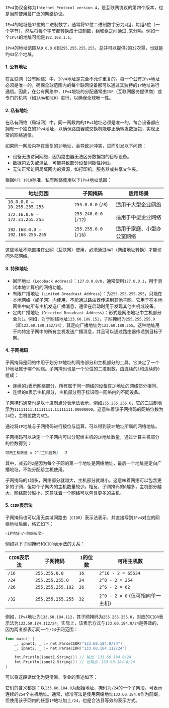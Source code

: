 `IPv4`协议全称为`Internet Protocol version 4`，是互联网协议的第四个版本，也是当前使用最广泛的网络协议。

`IPv4`的地址是`32`位的二进制数字，通常将`32`位二进制数字分为`4`组，每组`8`位（一个字节），然后将每个字节都转换成十进制数，组和组之间通过`.`来分隔。例如一个`IPv4`的地址可能是`192.168.1.1`。

`IPv4`的地址范围从`0.0.0.0`到`255.255.255.255`，总共可以提供`2`的`32`次幂，也就是约`43`亿个地址。

#### 1. 公有地址

在互联网（公有网络）中，`IPv4`地址是完全不允许重复的。每一个公有`IPv4`地址必须是唯一的，确保全球范围内的每个联网设备都可以通过其独特的`IP`地址进行通信。因此，在公有网络中，`IPv4`地址的分配通常由`ISP`（互联网服务提供商）或专门的机构（如`IANA`和`RIR`）进行，以确保全球唯一性。

#### 2. 私有地址

在私有网络（局域网）中，同一网段内的`IPv4`地址必须是唯一的。每台设备都应拥有一个独立的`IPv4`地址，以确保路由器或交换机能够正确转发数据包，实现正常的网络通信。

如果同一网段内存在重复的`IP`地址，会导致`IP`冲突，进而引发以下问题：

- 设备无法访问网络，因为路由器无法区分数据包的目标设备。
- 数据包丢失或混乱，可能导致部分设备间歇性掉线。
- 无法正常访问局域网内的资源，如打印机、服务器或共享文件夹。

根据`RFC 1918`标准，私有网络使用以下`IPv4`地址范围：

| **地址范围**                    | **子网掩码**          | **适用场景**               |
| ------------------------------- | --------------------- | -------------------------- |
| `10.0.0.0 – 10.255.255.255`     | `255.0.0.0` (`/8`)    | 适用于大型企业网络         |
| `172.16.0.0 – 172.31.255.255`   | `255.240.0.0` (`/12`) | 适用于中型企业网络         |
| `192.168.0.0 – 192.168.255.255` | `255.255.0.0` (`/16`) | 适用于家庭、小型办公室网络 |

这些地址不能直接在公网（互联网）使用，必须通过`NAT`（网络地址转换）才能访问外部网络。

#### 3. 特殊地址

- 回环地址（`Loopback Address`）：`127.0.0.0/8`，通常使用`127.0.0.1`，用于测试本地计算机的网络功能。
- 有限广播地址（`Limited Broadcast Address`）：为`255.255.255.255`，只能在本地网络（或子网）内使用，不能通过路由器传递到其他子网。它用于在本地网络中向所有主机发送广播消息，通常在启动时用于发现其他主机或设备。
- 定向广播地址（`Directed Broadcast Address`）：形式是网络地址中主机部分全为`1`。例如，对于网络地址`123.60.188.152`，子网掩码为`255.255.255.0`（即`123.60.188.152/24`），其定向广播地址为`123.60.188.255`。这种地址用于向特定子网中的所有主机发送广播消息，并且可以通过路由器传递到目标子网。

#### 4. 子网掩码

子网掩码是网络中用于划分`IP`地址的网络部分和主机部分的工具。它决定了一个`IP`地址属于哪个网络。子网掩码也是一个`32`位的二进制数，由连续的`1`和连续的`0`组成：

- 连续的`1`表示网络部分，所有属于同一网络的设备在`IP`地址的网络部分相同。
- 连续的`0`表示主机部分，主机部分用于标识同一网络内的不同设备。

子网掩码通常也是以十进制点分表示法表示，例如`255.255.255.0`，它的二进制表示为`11111111.11111111.11111111.00000000`。这意味着该子网掩码的网络位数为`24`位，主机位数为`8`位。

通过将`IP`地址与子网掩码进行按位与运算，可以得到该`IP`地址所属的网络地址。

子网掩码可以决定一个子网内可以分配给主机的`IP`地址数量，通过计算主机部分的位数得到：

```scss
可用主机数量 = 2^(主机位数) - 2
```

其中，减去的`2`是因为每个子网的第一个地址是网络地址，最后一个地址是定向广播地址，不能分配给主机使用。

子网掩码的`1`越多，网络部分就越大，主机部分就越小。这意味着网络可以包含更多的子网，但每个子网内的主机数量较少。相反，子网掩码的`0`越多，主机部分越大，网络部分越小，这意味着一个网络可以包含更多的主机。

#### 5. `CIDR`表示法

子网掩码也可以用无类域间路由（`CIDR`）表示法表示，并直接写到`IPv4`对应的网络地址后面，格式如下：

```sh
<IP地址>/<前缀长度>
```

例如以下子网掩码和`CIDR`表示法的关系：

| `CIDR`表示法 | 子网掩码          | `1`的位数 | 可用主机数                       |
| ------------ | ----------------- | --------- | -------------------------------- |
| `/16`        | `255.255.0.0`     | `16`      | `2^16 - 2 = 65534`               |
| `/24`        | `255.255.255.0`   | `24`      | `2^8 - 2 = 254`                  |
| `/26`        | `255.255.255.192` | `26`      | `2^6 - 2 = 62`                   |
| `/32`        | `255.255.255.255` | `32`      | `2^0 - 2 = 0` (仅可指向单一主机) |

例如，`IPv4`地址为`133.60.184.112`，其子网掩码为`255.255.255.0`，对应的`CIDR`表示法为`133.60.184.112/24`。实际上，该表示方式与`133.60.184.0/24`是等效的，因为两者都表示同一个`/24`子网范围：

```go
func main() {
	_, ipnet1, _ := net.ParseCIDR("133.60.184.0/24")
	_, ipnet2, _ := net.ParseCIDR("133.60.184.112/24")

	fmt.Println(ipnet1.String()) // 输出：133.60.184.0/24
	fmt.Println(ipnet2.String()) // 也输出：133.60.184.0/24
}
```

可以将这段话优化为更清晰、专业的表述如下：

它们的含义都是：以`133.60.184.0`为起始地址、掩码为`/24`的一个子网段，可表示连续的`254`个主机地址。通常，标准写法是使用网络地址`133.60.184.0`作为前缀，但使用该子网内的任意`IP`地址加上`/24`，也是合法且等效的表示方式。